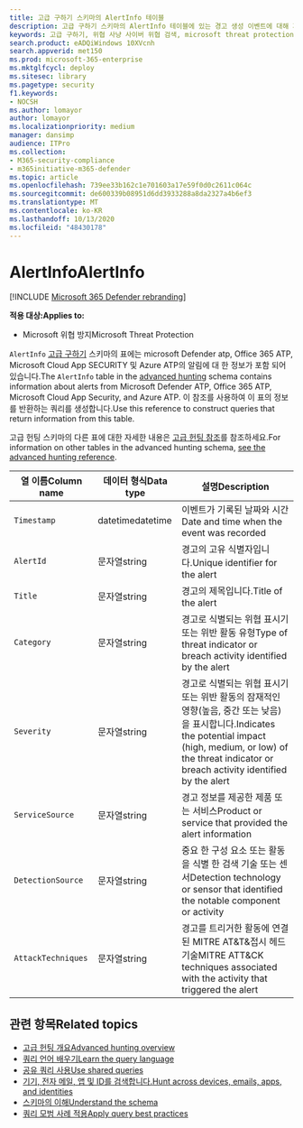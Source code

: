 ```yaml
---
title: 고급 구하기 스키마의 AlertInfo 테이블
description: 고급 구하기 스키마의 AlertInfo 테이블에 있는 경고 생성 이벤트에 대해 자세히 알아보기
keywords: 고급 구하기, 위협 사냥 사이버 위협 검색, microsoft threat protection, microsoft 365, mtp, m365, 검색, 쿼리, 원격 분석, 스키마 참조, kusto, table, column, AlertInfo, alert,, category, MITRE, AT&T&머리, Microsoft Defender ATP, MDATP, Office 365 ATP, Microsoft Cloud App Security, MCAS 및 Azure ATP
search.product: eADQiWindows 10XVcnh
search.appverid: met150
ms.prod: microsoft-365-enterprise
ms.mktglfcycl: deploy
ms.sitesec: library
ms.pagetype: security
f1.keywords:
- NOCSH
ms.author: lomayor
author: lomayor
ms.localizationpriority: medium
manager: dansimp
audience: ITPro
ms.collection:
- M365-security-compliance
- m365initiative-m365-defender
ms.topic: article
ms.openlocfilehash: 739ee33b162c1e701603a17e59f0d0c2611c064c
ms.sourcegitcommit: de600339b08951d6dd3933288a8da2327a4b6ef3
ms.translationtype: MT
ms.contentlocale: ko-KR
ms.lasthandoff: 10/13/2020
ms.locfileid: "48430178"
---
```

# <a name="alertinfo"></a><span data-ttu-id="32632-104">AlertInfo</span><span class="sxs-lookup"><span data-stu-id="32632-104">AlertInfo</span></span>

[!INCLUDE [Microsoft 365 Defender rebranding](../includes/microsoft-defender.md)]


<span data-ttu-id="32632-105">**적용 대상:**</span><span class="sxs-lookup"><span data-stu-id="32632-105">**Applies to:**</span></span>
- <span data-ttu-id="32632-106">Microsoft 위협 방지</span><span class="sxs-lookup"><span data-stu-id="32632-106">Microsoft Threat Protection</span></span>



<span data-ttu-id="32632-107">`AlertInfo` [고급 구하기](advanced-hunting-overview.md) 스키마의 표에는 microsoft Defender atp, Office 365 ATP, Microsoft Cloud App SECURITY 및 Azure ATP의 알림에 대 한 정보가 포함 되어 있습니다.</span><span class="sxs-lookup"><span data-stu-id="32632-107">The `AlertInfo` table in the [advanced hunting](advanced-hunting-overview.md) schema contains information about alerts from Microsoft Defender ATP, Office 365 ATP, Microsoft Cloud App Security, and Azure ATP.</span></span> <span data-ttu-id="32632-108">이 참조를 사용하여 이 표의 정보를 반환하는 쿼리를 생성합니다.</span><span class="sxs-lookup"><span data-stu-id="32632-108">Use this reference to construct queries that return information from this table.</span></span>

<span data-ttu-id="32632-109">고급 헌팅 스키마의 다른 표에 대한 자세한 내용은 [고급 헌팅 참조](advanced-hunting-schema-tables.md)를 참조하세요.</span><span class="sxs-lookup"><span data-stu-id="32632-109">For information on other tables in the advanced hunting schema, [see the advanced hunting reference](advanced-hunting-schema-tables.md).</span></span>

| <span data-ttu-id="32632-110">열 이름</span><span class="sxs-lookup"><span data-stu-id="32632-110">Column name</span></span> | <span data-ttu-id="32632-111">데이터 형식</span><span class="sxs-lookup"><span data-stu-id="32632-111">Data type</span></span> | <span data-ttu-id="32632-112">설명</span><span class="sxs-lookup"><span data-stu-id="32632-112">Description</span></span> |
|-------------|-----------|-------------|
| `Timestamp` | <span data-ttu-id="32632-113">datetime</span><span class="sxs-lookup"><span data-stu-id="32632-113">datetime</span></span> | <span data-ttu-id="32632-114">이벤트가 기록된 날짜와 시간</span><span class="sxs-lookup"><span data-stu-id="32632-114">Date and time when the event was recorded</span></span> |
| `AlertId` | <span data-ttu-id="32632-115">문자열</span><span class="sxs-lookup"><span data-stu-id="32632-115">string</span></span> | <span data-ttu-id="32632-116">경고의 고유 식별자입니다.</span><span class="sxs-lookup"><span data-stu-id="32632-116">Unique identifier for the alert</span></span> |
| `Title` | <span data-ttu-id="32632-117">문자열</span><span class="sxs-lookup"><span data-stu-id="32632-117">string</span></span> | <span data-ttu-id="32632-118">경고의 제목입니다.</span><span class="sxs-lookup"><span data-stu-id="32632-118">Title of the alert</span></span> |
| `Category` | <span data-ttu-id="32632-119">문자열</span><span class="sxs-lookup"><span data-stu-id="32632-119">string</span></span> | <span data-ttu-id="32632-120">경고로 식별되는 위협 표시기 또는 위반 활동 유형</span><span class="sxs-lookup"><span data-stu-id="32632-120">Type of threat indicator or breach activity identified by the alert</span></span> |
| `Severity` | <span data-ttu-id="32632-121">문자열</span><span class="sxs-lookup"><span data-stu-id="32632-121">string</span></span> | <span data-ttu-id="32632-122">경고로 식별되는 위협 표시기 또는 위반 활동의 잠재적인 영향(높음, 중간 또는 낮음)을 표시합니다.</span><span class="sxs-lookup"><span data-stu-id="32632-122">Indicates the potential impact (high, medium, or low) of the threat indicator or breach activity identified by the alert</span></span> |
| `ServiceSource` | <span data-ttu-id="32632-123">문자열</span><span class="sxs-lookup"><span data-stu-id="32632-123">string</span></span> | <span data-ttu-id="32632-124">경고 정보를 제공한 제품 또는 서비스</span><span class="sxs-lookup"><span data-stu-id="32632-124">Product or service that provided the alert information</span></span> |
| `DetectionSource` | <span data-ttu-id="32632-125">문자열</span><span class="sxs-lookup"><span data-stu-id="32632-125">string</span></span> | <span data-ttu-id="32632-126">중요 한 구성 요소 또는 활동을 식별 한 검색 기술 또는 센서</span><span class="sxs-lookup"><span data-stu-id="32632-126">Detection technology or sensor that identified the notable component or activity</span></span> |
| `AttackTechniques` | <span data-ttu-id="32632-127">문자열</span><span class="sxs-lookup"><span data-stu-id="32632-127">string</span></span> | <span data-ttu-id="32632-128">경고를 트리거한 활동에 연결 된 MITRE AT&T&접시 헤드 기술</span><span class="sxs-lookup"><span data-stu-id="32632-128">MITRE ATT&CK techniques associated with the activity that triggered the alert</span></span> |

## <a name="related-topics"></a><span data-ttu-id="32632-129">관련 항목</span><span class="sxs-lookup"><span data-stu-id="32632-129">Related topics</span></span>
- [<span data-ttu-id="32632-130">고급 헌팅 개요</span><span class="sxs-lookup"><span data-stu-id="32632-130">Advanced hunting overview</span></span>](advanced-hunting-overview.md)
- [<span data-ttu-id="32632-131">쿼리 언어 배우기</span><span class="sxs-lookup"><span data-stu-id="32632-131">Learn the query language</span></span>](advanced-hunting-query-language.md)
- [<span data-ttu-id="32632-132">공유 쿼리 사용</span><span class="sxs-lookup"><span data-stu-id="32632-132">Use shared queries</span></span>](advanced-hunting-shared-queries.md)
- [<span data-ttu-id="32632-133">기기, 전자 메일, 앱 및 ID를 검색합니다.</span><span class="sxs-lookup"><span data-stu-id="32632-133">Hunt across devices, emails, apps, and identities</span></span>](advanced-hunting-query-emails-devices.md)
- [<span data-ttu-id="32632-134">스키마의 이해</span><span class="sxs-lookup"><span data-stu-id="32632-134">Understand the schema</span></span>](advanced-hunting-schema-tables.md)
- [<span data-ttu-id="32632-135">쿼리 모범 사례 적용</span><span class="sxs-lookup"><span data-stu-id="32632-135">Apply query best practices</span></span>](advanced-hunting-best-practices.md)

